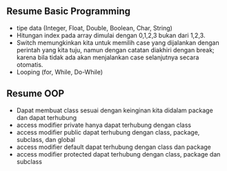 ## Resume Basic Programming

- tipe data (Integer, Float, Double, Boolean, Char, String)
- Hitungan index pada array dimulai dengan 0,1,2,3 bukan dari 1,2,3.
- Switch memungkinkan kita untuk memilih case yang dijalankan dengan perintah yang kita tuju, namun dengan catatan diakhiri dengan break; karena bila tidak ada akan menjalankan case selanjutnya secara otomatis.
- Looping (for, While, Do-While)

## Resume OOP

- Dapat membuat class sesuai dengan keinginan kita didalam package dan dapat terhubung
- access modifier private hanya dapat terhubung dengan class
- access modifier public dapat terhubung dengan class, package, subclass, dan global
- access modifier default dapat terhubung dengan class dan package
- access modifier protected dapat terhubung dengan class, package dan subclass
